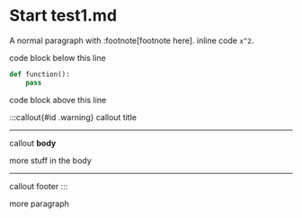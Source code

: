 # Start test1.md

A normal paragraph with :footnote[footnote here]. inline code `x^2`.

code block below this line

```python
def function():
	pass
```

code block above this line

:::callout{#id .warning}
callout title
***
callout **body**

more stuff in the body
***
callout footer
:::

more paragraph